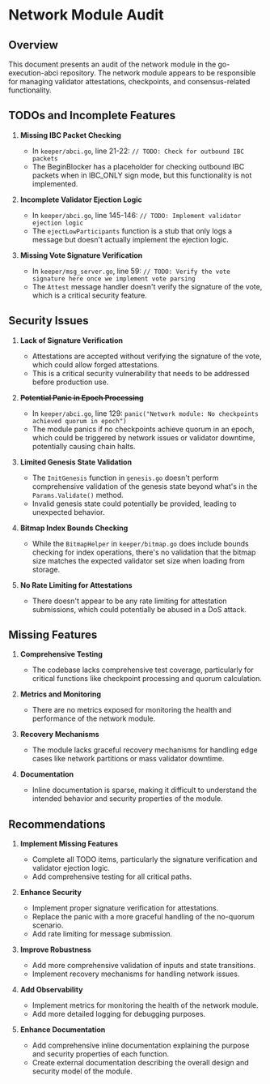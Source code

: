 # Network Module Audit

## Overview
This document presents an audit of the network module in the go-execution-abci repository. The network module appears to be responsible for managing validator attestations, checkpoints, and consensus-related functionality.

## TODOs and Incomplete Features

1. **Missing IBC Packet Checking**
   - In `keeper/abci.go`, line 21-22: `// TODO: Check for outbound IBC packets`
   - The BeginBlocker has a placeholder for checking outbound IBC packets when in IBC_ONLY sign mode, but this functionality is not implemented.

2. **Incomplete Validator Ejection Logic**
   - In `keeper/abci.go`, line 145-146: `// TODO: Implement validator ejection logic`
   - The `ejectLowParticipants` function is a stub that only logs a message but doesn't actually implement the ejection logic.

3. **Missing Vote Signature Verification**
   - In `keeper/msg_server.go`, line 59: `// TODO: Verify the vote signature here once we implement vote parsing`
   - The `Attest` message handler doesn't verify the signature of the vote, which is a critical security feature.

## Security Issues

1. **Lack of Signature Verification**
   - Attestations are accepted without verifying the signature of the vote, which could allow forged attestations.
   - This is a critical security vulnerability that needs to be addressed before production use.

2. ~~**Potential Panic in Epoch Processing**~~
   - In `keeper/abci.go`, line 129: `panic("Network module: No checkpoints achieved quorum in epoch")`
   - The module panics if no checkpoints achieve quorum in an epoch, which could be triggered by network issues or validator downtime, potentially causing chain halts.

3. **Limited Genesis State Validation**
   - The `InitGenesis` function in `genesis.go` doesn't perform comprehensive validation of the genesis state beyond what's in the `Params.Validate()` method.
   - Invalid genesis state could potentially be provided, leading to unexpected behavior.

4. **Bitmap Index Bounds Checking**
   - While the `BitmapHelper` in `keeper/bitmap.go` does include bounds checking for index operations, there's no validation that the bitmap size matches the expected validator set size when loading from storage.

5. **No Rate Limiting for Attestations**
   - There doesn't appear to be any rate limiting for attestation submissions, which could potentially be abused in a DoS attack.

## Missing Features

1. **Comprehensive Testing**
   - The codebase lacks comprehensive test coverage, particularly for critical functions like checkpoint processing and quorum calculation.

2. **Metrics and Monitoring**
   - There are no metrics exposed for monitoring the health and performance of the network module.

3. **Recovery Mechanisms**
   - The module lacks graceful recovery mechanisms for handling edge cases like network partitions or mass validator downtime.

4. **Documentation**
   - Inline documentation is sparse, making it difficult to understand the intended behavior and security properties of the module.

## Recommendations

1. **Implement Missing Features**
   - Complete all TODO items, particularly the signature verification and validator ejection logic.
   - Add comprehensive testing for all critical paths.

2. **Enhance Security**
   - Implement proper signature verification for attestations.
   - Replace the panic with a more graceful handling of the no-quorum scenario.
   - Add rate limiting for message submission.

3. **Improve Robustness**
   - Add more comprehensive validation of inputs and state transitions.
   - Implement recovery mechanisms for handling network issues.

4. **Add Observability**
   - Implement metrics for monitoring the health of the network module.
   - Add more detailed logging for debugging purposes.

5. **Enhance Documentation**
   - Add comprehensive inline documentation explaining the purpose and security properties of each function.
   - Create external documentation describing the overall design and security model of the module.